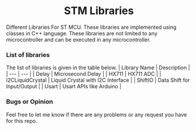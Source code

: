 <h1 align="center"> STM Libraries </h1>
Different Libraries For ST MCU. These libraries are implemented using classes in C++ language. These libraries are not limited to any microcontroller and can be executed in any microcontroller.

### List of libraries
The list of libraries is given in the table below.
| Library Name | Description |
| --- | --- |
| Delay | Microsecond Delay |
| HX711 | HX711 ADC  | 
| I2CLiquidCrystal | Liquid Crystal with I2C Interface |
| ShiftIO |  Data Shift for Input/Output | 
| Usart | Usart APIs like Arduino  | 

### Bugs or Opinion
Feel free to let me know if there are any problems or any request you have for this repo.
